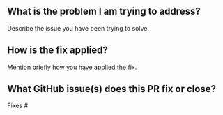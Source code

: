 <!-- 
    Welcome, Athenian! Can you do us two quick favors before you submit your PR?
    
    1. Briefly fill out the sections below. It will make it easy for us to review your code
    2. Put "[WIP]" at the beginning of your PR title if you're not ready to have this merged yet (we have a bot that will tell everyone that it's a work in progress)
-->

## What is the problem I am trying to address?

Describe the issue you have been trying to solve.

## How is the fix applied?

Mention briefly how you have applied the fix.

## What GitHub issue(s) does this PR fix or close?

<!--
    If it doesn't fix any issues, that's ok. Can you please delete the below "Fixes #" line for us? It would help us out a lot. Thanks!

    If your PR does fix an issue, then use the below "Fixes #<issue number>" notation below. If you do that, when this PR is merged, it'll automatically close the issue you reference.
-->

Fixes #

<!-- 
example: Fixes #123
-->
